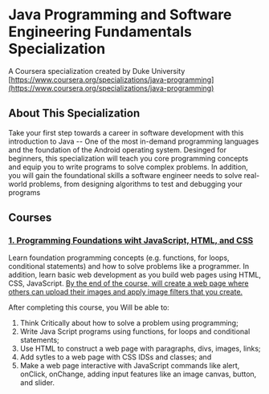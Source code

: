 # Java Programming and Software Engineering Fundamentals Specialization

A Coursera specialization created by Duke University
[https://www.coursera.org/specializations/java-programming](https://www.coursera.org/specializations/java-programming)

## About This Specialization

Take your first step towards a career in software development with this introduction to Java -- One of the most in-demand programming languages and the foundation of the Android operating system. Desinged for beginners, this specialization will teach you core programming concepts and equip you to write programs to solve complex problems. In addition, you will gain the foundational skills a software engineer needs to solve real-world problems, from designing algorithms to test and debugging your programs

## Courses

### [1. Programming Foundations wiht JavaScript, HTML, and CSS](https://github.com/LegendaryKim/Coursera_Java_Programming_and_Software_Engineering_Fundamentals_Specialization/tree/master/1_Programming_Foundations_with_JavaScript_HTML_and_CSS)
Learn foundation programming concepts (e.g. functions, for loops, conditional statements) and how to solve problems like a programmer. In addition, learn basic web development as you build web pages using HTML, CSS, JavaScript. [By the end of the course, will create a web page where others can upload their images and apply image filters that you create.](https://github.com/LegendaryKim/Coursera_Java_Programming_and_Software_Engineering_Fundamentals_Specialization/tree/master/1_Programming_Foundations_with_JavaScript_HTML_and_CSS/Week4_MiniProject%20Image%20Filters%20on%20the%20Web/miniproject1_filter-5-4-2019)

After completing this course, you Will be able to:
1. Think Critically about how to solve a problem using programming;
2. Write Java Script programs using functions, for loops and conditional statements;
3. Use HTML to construct a web page with paragraphs, divs, images, links;
4. Add sytles to a web page with CSS IDSs and classes; and
5. Make a web page interactive with JavaScript commands like alert, onClick, onChange, adding input features like an image canvas, button, and slider.

